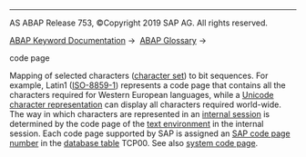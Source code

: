   

* * *

AS ABAP Release 753, ©Copyright 2019 SAP AG. All rights reserved.

[ABAP Keyword Documentation](javascript:call_link\('abenabap.htm'\)) →  [ABAP Glossary](javascript:call_link\('abenabap_glossary.htm'\)) → 

code page

Mapping of selected characters ([character set](javascript:call_link\('abencharacter_set_glosry.htm'\) "Glossary Entry")) to bit sequences. For example, Latin1 ([ISO-8859-1](javascript:call_link\('abeniso-8859_glosry.htm'\) "Glossary Entry")) represents a code page that contains all the characters required for Western European languages, while a [Unicode character representation](javascript:call_link\('abenunicode_char_represent_glosry.htm'\) "Glossary Entry") can display all characters required world-wide. The way in which characters are represented in an [internal session](javascript:call_link\('abeninternal_session_glosry.htm'\) "Glossary Entry") is determined by the code page of the [text environment](javascript:call_link\('abentext_environment_glosry.htm'\) "Glossary Entry") in the internal session. Each code page supported by SAP is assigned an [SAP code page number](javascript:call_link\('abensap_code_page_number_glosry.htm'\) "Glossary Entry") in the [database table](javascript:call_link\('abendatabase_table_glosry.htm'\) "Glossary Entry") TCP00. See also [system code page](javascript:call_link\('abensystem_codepage_glosry.htm'\) "Glossary Entry").